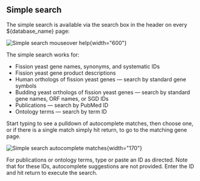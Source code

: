 ## Simple search

The simple search is available via the search box in the header on every
${database_name} page:

![Simple search mouseover help](assets/simple_search_mouseover_help.png){width="600"}

The simple search works for:

- Fission yeast gene names, synonyms, and systematic IDs
- Fission yeast gene product descriptions
- Human orthologs of fission yeast genes &mdash; search by standard gene symbols
- Budding yeast orthologs of fission yeast genes &mdash; search by standard gene names, ORF names, or SGD IDs
- Publications &mdash; search by PubMed ID
- Ontology terms &mdash; search by term ID

Start typing to see a pulldown of autocomplete matches, then choose
one, or if there is a single match simply hit return, to go to the
matching gene page.

![Simple search autocomplete matches](assets/simple_search_dropdown.png){width="170"}

For publications or ontology terms, type or paste an ID as
directed. Note that for these IDs, autocomplete suggestions are not
provided. Enter the ID and hit return to execute the search.